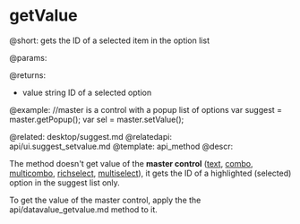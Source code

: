 getValue
=============


@short: gets the ID of a selected item in the option list	

@params:

@returns:
- value		string 		ID of a selected option	

@example:
//master is a control with a popup list of options
var suggest = master.getPopup();
var sel = master.setValue();

@related:
	desktop/suggest.md
@relatedapi:    
	api/ui.suggest_setvalue.md
@template:	api_method
@descr:

The method doesn't get value of the **master control** ([text](desktop/text.md), [combo](desktop/combo.md), [multicombo](desktop/multicombo.md),
[richselect](desktop/richselect.md), [multiselect](desktop/multiselect.md)), it gets the ID of a highlighted (selected) option in the suggest list only. 

To get the value of the master control, apply the the api/datavalue_getvalue.md method to it. 
